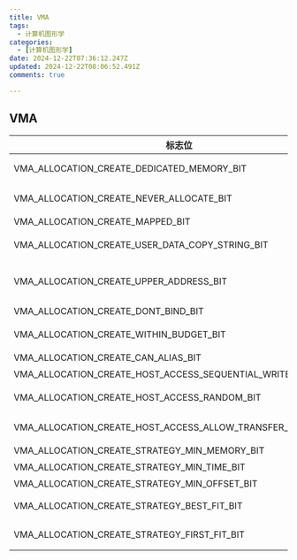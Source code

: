 ```yaml
---
title: VMA
tags:
  - 计算机图形学
categories:
  - [计算机图形学]
date: 2024-12-22T07:36:12.247Z
updated: 2024-12-22T08:06:52.491Z
comments: true

---
```


<!--more-->
## VMA

| 标志位                                                       | 含义                                                                                                       |
| ------------------------------------------------------------ | ---------------------------------------------------------------------------------------------------------- |
| VMA_ALLOCATION_CREATE_DEDICATED_MEMORY_BIT                   | 为分配创建专属的内存块,适用于特殊的大型资源,如用作附件的全屏图像                                           |
| VMA_ALLOCATION_CREATE_NEVER_ALLOCATE_BIT                     | 只从现有的VkDeviceMemory块分配,不创建新块。如果无法在现有块中进行新分配,则分配失败                         |
| VMA_ALLOCATION_CREATE_MAPPED_BIT                             | 使用将被永久映射的内存,并检索指向它的指针                                                                  |
| VMA_ALLOCATION_CREATE_USER_DATA_COPY_STRING_BIT              | 将VmaAllocationCreateInfo::pUserData视为指向以null结尾的字符串的指针 (已弃用,建议改用vmaSetAllocationName) |
| VMA_ALLOCATION_CREATE_UPPER_ADDRESS_BIT                      | 在双堆栈池的上层堆栈中创建分配 (仅适用于使用VMA_POOL_CREATE_LINEAR_ALGORITHM_BIT标志创建的自定义池)        |
| VMA_ALLOCATION_CREATE_DONT_BIND_BIT                          | 创建缓冲区/图像和分配,但不将它们绑定在一起                                                                 |
| VMA_ALLOCATION_CREATE_WITHIN_BUDGET_BIT                      | 仅当分配所需的额外设备内存(如果有)不超过内存预算时,才创建分配                                              |
| VMA_ALLOCATION_CREATE_CAN_ALIAS_BIT                          | 如果分配的内存将有别名资源,请设置此标志                                                                    |
| VMA_ALLOCATION_CREATE_HOST_ACCESS_SEQUENTIAL_WRITE_BIT       | 请求映射分配的可能性,并声明映射的内存将只按顺序写入                                                        |
| VMA_ALLOCATION_CREATE_HOST_ACCESS_RANDOM_BIT                 | 请求映射分配的可能性,并声明映射的内存可以随机读取、写入和访问                                              |
| VMA_ALLOCATION_CREATE_HOST_ACCESS_ALLOW_TRANSFER_INSTEAD_BIT | 即使请求主机访问,也可以选择不可见的内存类型,如果它可以提高性能                                             |
| VMA_ALLOCATION_CREATE_STRATEGY_MIN_MEMORY_BIT                | 选择最小可能的空闲范围进行分配,以最小化内存使用和碎片                                                      |
| VMA_ALLOCATION_CREATE_STRATEGY_MIN_TIME_BIT                  | 为分配选择第一个合适的空闲范围,以最小化分配时间                                                            |
| VMA_ALLOCATION_CREATE_STRATEGY_MIN_OFFSET_BIT                | 始终在可用空间中选择最低偏移量的分配策略                                                                   |
| VMA_ALLOCATION_CREATE_STRATEGY_BEST_FIT_BIT                  | VMA_ALLOCATION_CREATE_STRATEGY_MIN_MEMORY_BIT的别名                                                        |
| VMA_ALLOCATION_CREATE_STRATEGY_FIRST_FIT_BIT                 | VMA_ALLOCATION_CREATE_STRATEGY_MIN_TIME_BIT的别名                                                          |
